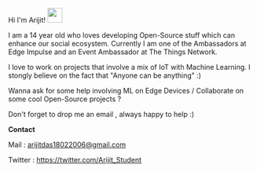 Hi I'm Arijit! <img src="https://raw.githubusercontent.com/MartinHeinz/MartinHeinz/master/wave.gif" width="30px">

I am a 14 year old who loves developing Open-Source stuff which can enhance our social ecosystem. Currently I am one of the Ambassadors at Edge Impulse and an Event Ambassador at The Things Network. 

I love to work on projects that involve a mix of IoT with Machine Learning. 
I stongly believe on the fact that "Anyone can be anything" :) 

Wanna ask for some help involving ML on Edge Devices / Collaborate on some cool Open-Source projects ?

Don't forget to drop me an email , always happy to help :) 

**Contact**

Mail : arijitdas18022006@gmail.com

Twitter : https://twitter.com/Arijit_Student



